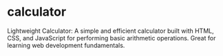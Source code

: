 # calculator
Lightweight Calculator: A simple and efficient calculator built with HTML, CSS, and JavaScript for performing basic arithmetic operations. Great for learning web development fundamentals.
